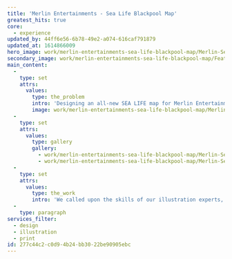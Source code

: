 ```yaml
---
title: 'Merlin Entertainments - Sea Life Blackpool Map'
greatest_hits: true
core:
  - experience
updated_by: 44ff6e56-6b78-49e2-a074-616caf791879
updated_at: 1614866009
hero_image: work/merlin-entertainments-sea-life-blackpool-map/Merlin-SeaLife-Map5.jpg
secondary_image: work/merlin-entertainments-sea-life-blackpool-map/Feature-Merlin-SeaLife-Map.jpg
main_content:
  -
    type: set
    attrs:
      values:
        type: the_problem
        intro: 'Designing an all-new SEA LIFE map for Merlin Entertainments was a job we were immensely excited to take on.'
        image: work/merlin-entertainments-sea-life-blackpool-map/Merlin-SeaLife-Map.jpg
  -
    type: set
    attrs:
      values:
        type: gallery
        gallery:
          - work/merlin-entertainments-sea-life-blackpool-map/Merlin-SeaLife-Map-2.jpg
          - work/merlin-entertainments-sea-life-blackpool-map/Merlin-SeaLife-Map7.jpg
  -
    type: set
    attrs:
      values:
        type: the_work
        intro: 'We called upon the skills of our illustration experts, who depicted each and every mesmerising zone of SEA LIFE Blackpool with exceptional attention to detail, interspersing each area with colourful creatures from the deep. Produced as a leaflet, the outcome acts as a walk-through guide, allowing audiences to explore SEA LIFE Blackpool before, during and after their unforgettable aquatic adventure.'
  -
    type: paragraph
services_filter:
  - design
  - illustration
  - print
id: 277c44c2-c0d9-4b24-bb30-22be90905ebc
---
```

